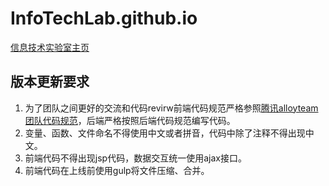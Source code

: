 # InfoTechLab.github.io
[信息技术实验室主页](https://InfoTechLab.github.io)

## 版本更新要求

1. 为了团队之间更好的交流和代码revirw前端代码规范严格参照[腾讯alloyteam团队代码规范](http://www.kancloud.cn/digest/code-guide/42600)，后端严格按照后端代码规范编写代码。
2. 变量、函数、文件命名不得使用中文或者拼音，代码中除了注释不得出现中文。
3. 前端代码不得出现jsp代码，数据交互统一使用ajax接口。
4. 前端代码在上线前使用gulp将文件压缩、合并。
